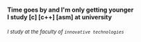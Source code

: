 #### Time goes by and I'm only getting younger</br>I study [c] [c++] [asm] at university
###### <sub>I study at the faculty of `innovative technologies`<sub>
